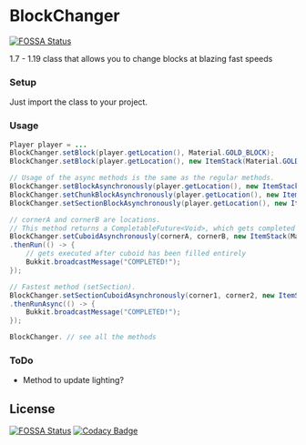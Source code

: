 # BlockChanger
[![FOSSA Status](https://app.fossa.com/api/projects/git%2Bgithub.com%2FTheGaming999%2FBlockChanger.svg?type=shield)](https://app.fossa.com/projects/git%2Bgithub.com%2FTheGaming999%2FBlockChanger?ref=badge_shield)

1.7 - 1.19 class that allows you to change blocks at blazing fast speeds  

### Setup
Just import the class to your project.  
### Usage
```java
Player player = ...
BlockChanger.setBlock(player.getLocation(), Material.GOLD_BLOCK);
BlockChanger.setBlock(player.getLocation(), new ItemStack(Material.GOLD_BLOCK));

// Usage of the async methods is the same as the regular methods.
BlockChanger.setBlockAsynchronously(player.getLocation(), new ItemStack(Material.STONE), false);
BlockChanger.setChunkBlockAsynchronously(player.getLocation(), new ItemStack(Material.DIRT), false);
BlockChanger.setSectionBlockAsynchronously(player.getLocation(), new ItemStack(Material.GOLD_ORE), false);

// cornerA and cornerB are locations.
// This method returns a CompletableFuture<Void>, which gets completed once all blocks are set.
BlockChanger.setCuboidAsynchronously(cornerA, cornerB, new ItemStack(Material.DIAMOND_BLOCK), false)
.thenRun(() -> {
	// gets executed after cuboid has been filled entirely
	Bukkit.broadcastMessage("COMPLETED!");
});

// Fastest method (setSection).
BlockChanger.setSectionCuboidAsynchronously(corner1, corner2, new ItemStack(Material.GLASS), false)
.thenRunAsync(() -> {
	Bukkit.broadcastMessage("COMPLETED!");
});

BlockChanger. // see all the methods
```  
### ToDo  
- Method to update lighting?  



## License
[![FOSSA Status](https://app.fossa.com/api/projects/git%2Bgithub.com%2FTheGaming999%2FBlockChanger.svg?type=large)](https://app.fossa.com/projects/git%2Bgithub.com%2FTheGaming999%2FBlockChanger?ref=badge_large)
[![Codacy Badge](https://app.codacy.com/project/badge/Grade/a1ecc2905ea14fd39b29a5a3df2d124c)](https://www.codacy.com/gh/TheGaming999/BlockChanger/dashboard?utm_source=github.com&amp;utm_medium=referral&amp;utm_content=TheGaming999/BlockChanger&amp;utm_campaign=Badge_Grade)
